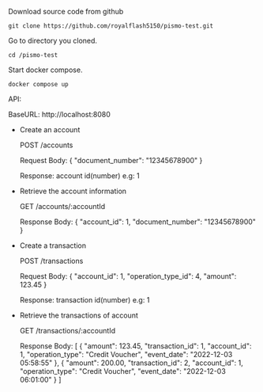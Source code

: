 Download source code from github

	git clone https://github.com/royalflash5150/pismo-test.git



Go to directory you cloned.

	cd /pismo-test
  
  
  
Start docker compose.

	docker compose up



API:

BaseURL: http://localhost:8080

- Create an account

	POST /accounts
	
	Request Body:
		{
			"document_number": "12345678900"
		}
	
	Response: 
		account id(number)
		e.g: 1

	
- Retrieve the account information


	GET /accounts/:accountId
	
	Response Body:
		{
			"account_id": 1,
			"document_number": "12345678900"
		} 


- Create a transaction

	POST /transactions
	
	Request Body:
		{
			"account_id": 1,
			"operation_type_id": 4,
			"amount": 123.45
		}

	Response: 
		transaction id(number)
		e.g: 1


- Retrieve the transactions of account

	GET /transactions/:accountId
	
	Response Body:
		[
			{
				"amount": 123.45,
				"transaction_id": 1,
				"account_id": 1,
				"operation_type": "Credit Voucher",
				"event_date": "2022-12-03 05:58:55"
			},
			{
				"amount": 200.00,
				"transaction_id": 2,
				"account_id": 1,
				"operation_type": "Credit Voucher",
				"event_date": "2022-12-03 06:01:00"
			}
		]